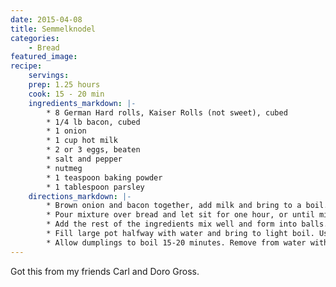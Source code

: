 ```yaml
---
date: 2015-04-08
title: Semmelknodel
categories:
    - Bread
featured_image: 
recipe:
    servings: 
    prep: 1.25 hours
    cook: 15 - 20 min
    ingredients_markdown: |-
        * 8 German Hard rolls, Kaiser Rolls (not sweet), cubed
        * 1/4 lb bacon, cubed
        * 1 onion
        * 1 cup hot milk
        * 2 or 3 eggs, beaten
        * salt and pepper
        * nutmeg
        * 1 teaspoon baking powder
        * 1 tablespoon parsley
    directions_markdown: |-
        * Brown onion and bacon together, add milk and bring to a boil.
        * Pour mixture over bread and let sit for one hour, or until milk is
        * Add the rest of the ingredients mix well and form into balls. These
        * Fill large pot halfway with water and bring to light boil. Using a
        * Allow dumplings to boil 15-20 minutes. Remove from water with
---
```

Got this from my friends Carl and Doro Gross.